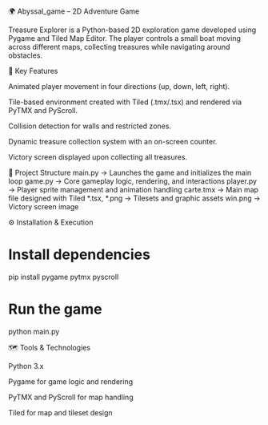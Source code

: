 🌍 Abyssal_game – 2D Adventure Game

Treasure Explorer is a Python-based 2D exploration game developed using Pygame and Tiled Map Editor.
The player controls a small boat moving across different maps, collecting treasures while navigating around obstacles.

🧩 Key Features

Animated player movement in four directions (up, down, left, right).

Tile-based environment created with Tiled (.tmx/.tsx) and rendered via PyTMX and PyScroll.

Collision detection for walls and restricted zones.

Dynamic treasure collection system with an on-screen counter.

Victory screen displayed upon collecting all treasures.

🧱 Project Structure
main.py        → Launches the game and initializes the main loop
game.py        → Core gameplay logic, rendering, and interactions
player.py      → Player sprite management and animation handling
carte.tmx      → Main map file designed with Tiled
*.tsx, *.png   → Tilesets and graphic assets
win.png        → Victory screen image

⚙️ Installation & Execution
# Install dependencies
pip install pygame pytmx pyscroll

# Run the game
python main.py

🗺️ Tools & Technologies

Python 3.x

Pygame for game logic and rendering

PyTMX and PyScroll for map handling

Tiled for map and tileset design
